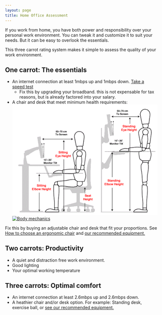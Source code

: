 ```yaml
---
layout: page
title: Home Office Assessment
---
```


If you work from home, you have both power and responsibility over your personal work environment. You can tweak it and customize it to suit your needs. But it can be easy to overlook the essentials.

This three carrot rating system makes it simple to assess the quality of your work environment.

## One carrot: The essentials

* An internet connection at least 1mbps up and 1mbps down. [Take a speed test](http://www.speedtest.net/)
  * Fix this by upgrading your broadband. this is not expensable for tax reasons, but is already factored into your salary.
* A chair and desk that meet minimum health requirements: [![Office ergonomics](/public/images/stretching-wellness-exercises/office-ergonomic-workstation-diagrams.gif)](/public/images/office-ergonomic-workstation-diagrams.gif) [![Body mechanics](/public/images/stretching-wellness-exercises/body-mechanics.png)](/public/images/body-mechanics.png)

Fix this by buying an adjustable chair and desk that fit your proportions. See [How to choose an ergonomic chair](http://www.wikihow.com/Choose-an-Ergonomic-Office-Chair) and [our recommended equipment.](/working-at-wunderkraut/health-and-safety/work-comfortably/recommended-equipment/)

## Two carrots: Productivity

* A quiet and distraction free work environment.
* Good lighting
* Your optimal working temperature

## Three carrots: Optimal comfort

* An internet connection at least 2.6mbps up and 2.6mbps down.
* A heathier chair and/or desk option. For example: Standing desk, exercise ball, or [see our recommended equipment.](/working-at-wunderkraut/health-and-safety/work-comfortably/recommended-equipment/)
